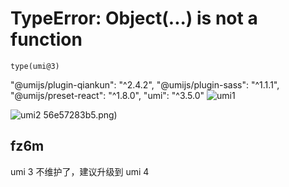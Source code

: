 # TypeError: Object(...) is not a function

`type(umi@3)`

"@umijs/plugin-qiankun": "^2.4.2",
"@umijs/plugin-sass": "^1.1.1",
"@umijs/preset-react": "^1.8.0",
"umi": "^3.5.0"
![umi1](https://user-images.githubusercontent.com/19261291/234827178-0a5ced30-891f-4fb7-8a77-f6eccf7dd472.png)

![umi2](https://user-images.githubusercontent.com/19261291/234826983-89ba9537-1cfb-48c5-91ed-837728021129.png)
56e57283b5.png)

## fz6m

umi 3 不维护了，建议升级到 umi 4
